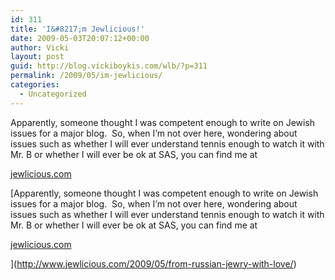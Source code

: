```yaml
---
id: 311
title: 'I&#8217;m Jewlicious!'
date: 2009-05-03T20:07:12+00:00
author: Vicki
layout: post
guid: http://blog.vickiboykis.com/wlb/?p=311
permalink: /2009/05/im-jewlicious/
categories:
  - Uncategorized
---
```

Apparently, someone thought I was competent enough to write on Jewish issues for a major blog.  So, when I&#8217;m not over here, wondering about issues such as whether I will ever understand tennis enough to watch it with Mr. B or whether I will ever be ok at SAS, you can find me at

[jewlicious.com](http://www.jewlicious.com)

[Apparently, someone thought I was competent enough to write on Jewish issues for a major blog.  So, when I&#8217;m not over here, wondering about issues such as whether I will ever understand tennis enough to watch it with Mr. B or whether I will ever be ok at SAS, you can find me at

[jewlicious.com](http://www.jewlicious.com)

](http://www.jewlicious.com/2009/05/from-russian-jewry-with-love/)